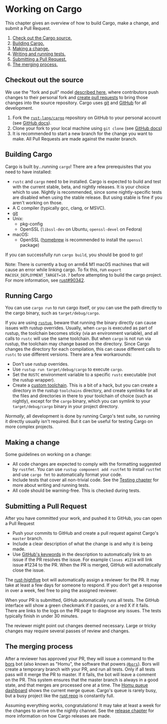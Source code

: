 # Working on Cargo

This chapter gives an overview of how to build Cargo, make a change, and
submit a Pull Request.

1. [Check out the Cargo source.](#checkout-out-the-source)
2. [Building Cargo.](#building-cargo)
3. [Making a change.](#making-a-change)
4. [Writing and running tests.](../tests/index.md)
5. [Submitting a Pull Request.](#submitting-a-pull-request)
6. [The merging process.](#the-merging-process)

## Checkout out the source

We use the "fork and pull" model [described here][development-models], where
contributors push changes to their personal fork and [create pull requests] to
bring those changes into the source repository. Cargo uses [git] and [GitHub]
for all development.

1. Fork the [`rust-lang/cargo`] repository on GitHub to your personal account
   (see [GitHub docs][how-to-fork]).
2. Clone your fork to your local machine using `git clone` (see [GitHub
   docs][how-to-clone])
3. It is recommended to start a new branch for the change you want to make.
   All Pull Requests are made against the master branch.

## Building Cargo

Cargo is built by...running `cargo`! There are a few prerequisites that you
need to have installed:

* `rustc` and `cargo` need to be installed. Cargo is expected to build and
  test with the current stable, beta, and nightly releases. It is your choice
  which to use. Nightly is recommended, since some nightly-specific tests are
  disabled when using the stable release. But using stable is fine if you
  aren't working on those.
* A C compiler (typically gcc, clang, or MSVC).
* [git]
* Unix:
    * pkg-config
    * OpenSSL (`libssl-dev` on Ubuntu, `openssl-devel` on Fedora)
* macOS:
    * OpenSSL ([homebrew] is recommended to install the `openssl` package)

If you can successfully run `cargo build`, you should be good to go!

[homebrew]: https://brew.sh/

Note: There is currently a bug on arm64 M1 macOS machines that will cause an error 
while linking cargo. To fix this, run `export MACOSX_DEPLOYMENT_TARGET=10.7` before 
attempting to build the cargo project. For more information, see 
[rust#90342](https://github.com/rust-lang/rust/issues/90342).

## Running Cargo

You can use `cargo run` to run cargo itself, or you can use the path directly
to the cargo binary, such as `target/debug/cargo`.

If you are using [`rustup`], beware that running the binary directly can cause
issues with rustup overrides. Usually, when `cargo` is executed as part of
rustup, the toolchain becomes sticky (via an environment variable), and all
calls to `rustc` will use the same toolchain. But when `cargo` is not run via
rustup, the toolchain may change based on the directory. Since Cargo changes
the directory for each compilation, this can cause different calls to `rustc`
to use different versions. There are a few workarounds:

* Don't use rustup overrides.
* Use `rustup run target/debug/cargo` to execute `cargo`.
* Set the `RUSTC` environment variable to a specific `rustc` executable (not
  the rustup wrapper).
* Create a [custom toolchain]. This is a bit of a hack, but you can create a
  directory in the rustup `toolchains` directory, and create symlinks for all
  the files and directories in there to your toolchain of choice (such as
  nightly), except for the `cargo` binary, which you can symlink to your
  `target/debug/cargo` binary in your project directory.

*Normally*, all development is done by running Cargo's test suite, so running
it directly usually isn't required. But it can be useful for testing Cargo on
more complex projects.

[`rustup`]: https://rust-lang.github.io/rustup/
[custom toolchain]: https://rust-lang.github.io/rustup/concepts/toolchains.html#custom-toolchains

## Making a change

Some guidelines on working on a change:

* All code changes are expected to comply with the formatting suggested by
  `rustfmt`. You can use `rustup component add rustfmt` to install `rustfmt`
  and use `cargo fmt` to automatically format your code.
* Include tests that cover all non-trivial code. See the [Testing chapter] for
  more about writing and running tests.
* All code should be warning-free. This is checked during tests.

## Submitting a Pull Request

After you have committed your work, and pushed it to GitHub, you can
open a Pull Request

* Push your commits to GitHub and create a pull request against Cargo's
  `master` branch.
* Include a clear description of what the change is and why it is being made.
* Use [GitHub's keywords] in the description to automatically link to an issue
  if the PR resolves the issue. For example `Closes #1234` will link issue
  #1234 to the PR. When the PR is merged, GitHub will automatically close the
  issue.

The [rust-highfive] bot will automatically assign a reviewer for the PR. It
may take at least a few days for someone to respond. If you don't get a
response in over a week, feel free to ping the assigned reviewer.

When your PR is submitted, GitHub automatically runs all tests. The GitHub
interface will show a green checkmark if it passes, or a red X if it fails.
There are links to the logs on the PR page to diagnose any issues. The tests
typically finish in under 30 minutes.

The reviewer might point out changes deemed necessary. Large or tricky changes
may require several passes of review and changes.

## The merging process

After a reviewer has approved your PR, they will issue a command to the [bors]
bot (also known as "Homu", the software that powers [`@bors`]). Bors will
create a temporary branch with your PR, and run all tests. Only if all tests
pass will it merge the PR to master. If it fails, the bot will leave a comment
on the PR. This system ensures that the master branch is always in a good
state, and that merges are processed one at a time. The [Homu queue
dashboard][homu-cargo] shows the current merge queue. Cargo's queue is rarely
busy, but a busy project like the [rust repo][homu-rust] is constantly full.

Assuming everything works, congratulations! It may take at least a week for
the changes to arrive on the nightly channel. See the [release chapter] for
more information on how Cargo releases are made.


[development-models]: https://help.github.com/articles/about-collaborative-development-models/
[create pull requests]: https://docs.github.com/en/github/collaborating-with-issues-and-pull-requests/creating-a-pull-request
[how-to-fork]: https://docs.github.com/en/github/getting-started-with-github/fork-a-repo
[`rust-lang/cargo`]: https://github.com/rust-lang/cargo/
[git]: https://git-scm.com/
[GitHub]: https://github.com/
[how-to-clone]: https://docs.github.com/en/github/creating-cloning-and-archiving-repositories/cloning-a-repository
[Testing chapter]: ../tests/index.md
[GitHub's keywords]: https://docs.github.com/en/github/managing-your-work-on-github/linking-a-pull-request-to-an-issue
[rust-highfive]: https://github.com/rust-highfive
[bors]: https://buildbot2.rust-lang.org/homu/
[`@bors`]: https://github.com/bors
[homu-cargo]: https://buildbot2.rust-lang.org/homu/queue/cargo
[homu-rust]: https://buildbot2.rust-lang.org/homu/queue/rust
[release chapter]: release.md
